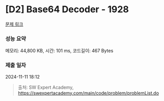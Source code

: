 # [D2] Base64 Decoder - 1928 

[문제 링크](https://swexpertacademy.com/main/code/problem/problemDetail.do?contestProbId=AV5PR4DKAG0DFAUq) 

### 성능 요약

메모리: 44,800 KB, 시간: 101 ms, 코드길이: 467 Bytes

### 제출 일자

2024-11-11 18:12



> 출처: SW Expert Academy, https://swexpertacademy.com/main/code/problem/problemList.do